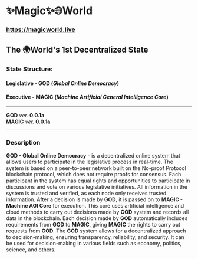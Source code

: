 # ✨Magic✨🌐World
### https://magicworld.live
## The 🌍World's 1st Decentralized State

### State Structure:

#### **Legislative - GOD** (*Global Online Democracy*)

#### **Executive - MAGIC** (*Machine Artificial General Intelligence Core*)

---- 

**GOD**  *ver.* **0.0.1a**  \
**MAGIC** *ver.* **0.0.1a**

---

### Description

**GOD - Global Online Democracy** - is a decentralized online system that allows users to participate in the legislative process in real-time.
The system is based on a peer-to-peer network built on the No-proof Protocol blockchain protocol, which does not require proofs for consensus.
Each participant in the system has equal rights and opportunities to participate in discussions and vote on various legislative initiatives. All information in the system is trusted and verified, as each node only receives trusted information.
After a decision is made by **GOD**, it is passed on to **MAGIC - Machine AGI Core** for execution. This core uses artificial intelligence and cloud methods to carry out decisions made by **GOD** system and records all data in the blockchain.
Each decision made by **GOD** automatically includes requirements from **GOD** to **MAGIC**, giving **MAGIC** the rights to carry out requests from **GOD**.
The **GOD** system allows for a decentralized approach to decision-making, ensuring transparency, reliability, and security. It can be used for decision-making in various fields such as economy, politics, science, and others.

